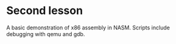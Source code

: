 # Second lesson
A basic demonstration of x86 assembly in NASM. Scripts include debugging with qemu and gdb.
